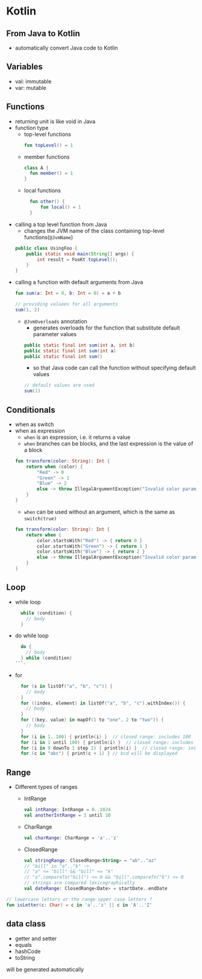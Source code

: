 # Kotlin

## From Java to Kotlin
- automatically convert Java code to Kotlin

## Variables
- val: immutable
- var: mutable

## Functions
- returning unit is like void in Java
- function type
  - top-level functions
    ```kotlin
    fun topLevel() = 1
    ```
  - member functions
    ```kotlin
    class A {
      fun member() = 1
    }
    ```
  - local functions
    ```kotlin
      fun other() {
          fun local() = 1
      }
    ```
- calling a top level function from Java
  - changes the JVM name of the class containing top-level functions(`@JvmName`)
  ```java
  public class UsingFoo {
      public static void main(String[] args) {
          int result = FooKt.topLevel();
      }
  }
  ```
- calling a function with default arguments from Java
  ```kotlin
  fun sum(a: Int = 0, b: Int = 0) = a + b
  ```
  ```java
  // providing valuees for all arguments
  sum(1, 2)
  ```
  - `@JvmOverloads` annotation
    - generates overloads for the function that substitute default parameter values
    ```java
    public static final int sum(int a, int b)
    public static final int sum(int a)
    public static final int sum()
    ```
    - so that Java code can call the function without specifying default values
    ```java
    // default values are used
    sum(1)
    ```
    
## Conditionals
- when as switch
- when as expression
  - `when` is an expression, i.e. it returns a value
  - `when` branches can be blocks, and the last expression is the value of a block
  ```kotlin
  fun transform(color: String): Int {
      return when (color) {
          "Red" -> 0
          "Green" -> 1
          "Blue" -> 2
          else -> throw IllegalArgumentException("Invalid color param value")
      }
  }
  ```
  - `when` can be used without an argument, which is the same as `switch(true)`
  ```kotlin
  fun transform(color: String): Int {
      return when {
          color.startsWith("Red") -> { return 0 }
          color.startsWith("Green") -> { return 1 }
          color.startsWith("Blue") -> { return 2 }
          else -> throw IllegalArgumentException("Invalid color param value")
      }
  }
  ```

## Loop
- while loop
  ```kotlin
    while (condition) {
      // body
    }
  ```
- do while loop
  ```kotlin
    do {
      // body
    } while (condition)
  ```- 
- for
  ```kotlin
    for (s in listOf("a", "b", "c")) {
      // body
    }
    for ((index, element) in listOf("a", "b", "c").withIndex()) {
      // body
    }
    for ((key, value) in mapOf(1 to "one", 2 to "two")) {
      // body
    }
    for (i in 1..100) { println(i) }  // closed range: includes 100
    for (i in 1 until 100) { println(i) }  // closed range: includes 100
    for (i in 9 downTo 1 step 2) { println(i) }  // closed range: includes 100
    for (c in "abc") { print(c + 1) } // bcd will be displayed
  ```

## Range
- Different types of ranges
  - IntRange
    ```kotlin
    val intRange: IntRange = 0..1024
    val anotherIntRange = 1 until 10
    ```

  - CharRange
    ```kotlin
    val charRange: CharRange = 'a'..'z'
    ```

  - ClosedRange
    ```kotlin
    val stringRange: ClosedRange<String> = "ab".."az"
    // "bill" in "a".."k" ->
    // "a" <= "bill" && "bill" <= "k"
    // "a".compareTo("bill") <= 0 && "bill".compareTo("k") <= 0
    // strings are compared lexicographically
    val dateRange: ClosedRange<Date> = startDate..endDate
    ```

```kotlin
// lowercase letters or the range upper case letters ?
fun isLetter(c: Char) = c in 'a'..'z' || c in 'A'..'Z'
```

## data class
- getter and setter
- equals
- hashCode
- toString

will be generated automatically
